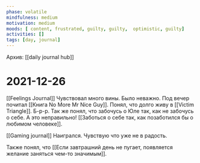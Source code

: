 ```yaml
---
phase: volatile
mindfulness: medium
motivation: medium
moods: [ content, frustrated, guilty, guilty,  optimistic, guilty]
activities: []
tags: [day, journal]
---
```

Архив: [[daily journal hub]]
# 2021-12-26
[[Feelings Journal]]
Чувствовал много вины. Было неважно.
Под вечер почитал [[Книга No More Mr Nice Guy]].
Понял, что долго живу в [[Victim Triangle]]. Б-р-р.
Так же понял, что забочусь о Юле так, как не забочусь о себе. А это неправильно!
[[Заботься о себе так, как позаботился бы о любимом человеке]].

[[Gaming journal]]
Наигрался.
Чувствую что уже не в радость.

Также понял, что [[Если завтрашний день не пугает, появляется желание заняться чем-то значимым]].